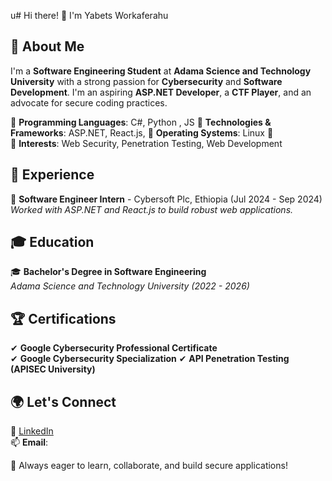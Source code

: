 u# Hi there! 👋 I'm Yabets Workaferahu

## 🚀 About Me
I'm a **Software Engineering Student** at **Adama Science and Technology University** with a strong passion for **Cybersecurity** and **Software Development**. I'm an aspiring **ASP.NET Developer**, a **CTF Player**, and an advocate for secure coding practices. 

🔹 **Programming Languages**: C#, Python , JS 
🔹 **Technologies & Frameworks**: ASP.NET, React.js,
🔹 **Operating Systems**: Linux 🐧  
🔹 **Interests**: Web Security, Penetration Testing, Web Development 

## 💼 Experience
🔹 **Software Engineer Intern** - Cybersoft Plc, Ethiopia (Jul 2024 - Sep 2024)  
*Worked with ASP.NET and React.js to build robust web applications.*

## 🎓 Education
🎓 **Bachelor's Degree in Software Engineering**  
*Adama Science and Technology University (2022 - 2026)*

## 🏆 Certifications
✔ **Google Cybersecurity Professional Certificate**  
✔ **Google Cybersecurity Specialization** 
✔ **API Penetration Testing (APISEC University)** 


## 🌍 Let's Connect
🔗 [LinkedIn](https://www.linkedin.com/in/yabets7)  
📫 **Email**: 

🚀 Always eager to learn, collaborate, and build secure applications!
